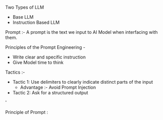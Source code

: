 Two Types of LLM
  - Base LLM
  - Instruction Based LLM

Prompt :- A prompt is the text we input to AI Model when interfacing with them.

Principles of the Prompt Engineering -

- Write clear and specific instruction
- Give Model time to think

Tactics :- 

  - Tactic 1: Use delimiters to clearly indicate distinct parts of the input
      - Advantage :- Avoid Prompt Injection
  - Tactic 2: Ask for a structured output































































































































































































































































































































































































































































































































































































































































































































































































































































































































































































































































































































































































































































































































































































































































































































































































































































































































































































































































































































































































































































































































































'

Principle of Prompt : 
 

